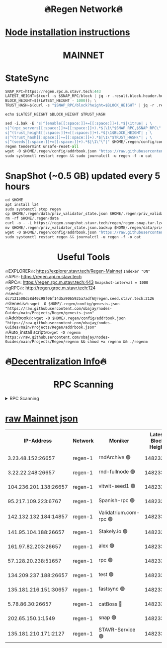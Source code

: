 <h1 align="center"> 🔥Regen Network🔥</h1>

[Node installation instructions](https://github.com/obajay/nodes-Guides/tree/main/Projects/Regen)
=
<h1 align="center"> MAINNET</h1>

# StateSync
```python
SNAP_RPC=https://regen.rpc.m.stavr.tech:443
LATEST_HEIGHT=$(curl -s $SNAP_RPC/block | jq -r .result.block.header.height); \
BLOCK_HEIGHT=$((LATEST_HEIGHT - 1000)); \
TRUST_HASH=$(curl -s "$SNAP_RPC/block?height=$BLOCK_HEIGHT" | jq -r .result.block_id.hash)

echo $LATEST_HEIGHT $BLOCK_HEIGHT $TRUST_HASH

sed -i.bak -E "s|^(enable[[:space:]]+=[[:space:]]+).*$|\1true| ; \
s|^(rpc_servers[[:space:]]+=[[:space:]]+).*$|\1\"$SNAP_RPC,$SNAP_RPC\"| ; \
s|^(trust_height[[:space:]]+=[[:space:]]+).*$|\1$BLOCK_HEIGHT| ; \
s|^(trust_hash[[:space:]]+=[[:space:]]+).*$|\1\"$TRUST_HASH\"| ; \
s|^(seeds[[:space:]]+=[[:space:]]+).*$|\1\"\"|" $HOME/.regen/config/config.toml
regen tendermint unsafe-reset-all
wget -O $HOME/.regen/config/addrbook.json "https://raw.githubusercontent.com/obajay/nodes-Guides/main/Projects/Regen/addrbook.json"
sudo systemctl restart regen && sudo journalctl -u regen -f -o cat
```
# SnapShot (~0.5 GB) updated every 5 hours
```python
cd $HOME
apt install lz4
sudo systemctl stop regen
cp $HOME/.regen/data/priv_validator_state.json $HOME/.regen/priv_validator_state.json.backup
rm -rf $HOME/.regen/data
curl -o - -L https://regen.snapshot.stavr.tech/regen/regen-snap.tar.lz4 | lz4 -c -d - | tar -x -C $HOME/.regen --strip-components 2
mv $HOME/.regen/priv_validator_state.json.backup $HOME/.regen/data/priv_validator_state.json
wget -O $HOME/.regen/config/addrbook.json "https://raw.githubusercontent.com/obajay/nodes-Guides/main/Projects/Regen/addrbook.json"
sudo systemctl restart regen && journalctl -u regen -f -o cat
```

 <h1 align="center"> Useful Tools</h1>

🔥EXPLORER🔥:     https://explorer.stavr.tech/Regen-Mainnet        `Indexer "ON"` \
🔥API🔥:          https://regen.api.m.stavr.tech \
🔥RPC🔥:          https://regen.rpc.m.stavr.tech:443              `Snapshot-interval = 1000` \
🔥gRPC🔥:         http://regen.grpc.m.stavr.tech:124 \
🔥seed🔥:      `dc7121500d58d40c98f06f14d5a9065935a7adf6@regen.seed.stavr.tech:2126` \
🔥Genesis🔥:   `wget -O $HOME/.regen/config/genesis.json "https://raw.githubusercontent.com/obajay/nodes-Guides/main/Projects/Regen/genesis.json"` \
🔥Addrbook🔥:  `wget -O $HOME/.regen/config/addrbook.json "https://raw.githubusercontent.com/obajay/nodes-Guides/main/Projects/Regen/addrbook.json"` \
🔥Auto_install script🔥:`wget -O regenm https://raw.githubusercontent.com/obajay/nodes-Guides/main/Projects/Regen/regenm && chmod +x regenm && ./regenm`

🔥[Decentralization Info](https://github.com/obajay/StateSync-snapshots/tree/main/Projects/Regen/Decentralization)🔥
=
<h1 align="center"> RPC Scanning</h1>

<details>
<summary>RPC Scanning</summary>

<h2 align="center"> We scan nodes in real time every 4 hours. And we provide the final result of RPC endpoints.
We cannot influence the operation of these nodes in any way. </h2>


```python
If Voting Power is higher than 0 --> then the Node is a validator of the network and may be subject to attack and be a potential threat to the chain.
```
```python
We marked such validators with a red symbol
```

</details>

[raw Mainnet json](https://rpc-check.regenm.stavr.tech/regenm/rpc-regenm-result.json)
=


<table><tr><th>IP-Address</th><th>Network</th><th>Moniker</th><th>Latest Block Height</th><th>Earliest Block Height</th><th>Catching Up</th><th>Tx Index</th><th>Voting Power</th><th>Scan Time</th></tr><tr><td>3.23.48.152:26657</td><td>regen-1</td><td>rndArchive 🟢</td><td>14823340</td><td>1</td><td>False</td><td>on</td><td>0</td><td>2024-02-23T11:31:36.453156612UTC</td></tr><tr><td>3.22.22.248:26657</td><td>regen-1</td><td>rnd-fullnode 🟢</td><td>14823339</td><td>4134001</td><td>False</td><td>on</td><td>0</td><td>2024-02-23T11:31:33.752306318UTC</td></tr><tr><td>104.236.201.138:26657</td><td>regen-1</td><td>vitwit-seed1 🟢</td><td>14823334</td><td>8943001</td><td>False</td><td>on</td><td>0</td><td>2024-02-23T11:31:03.658936764UTC</td></tr><tr><td>95.217.109.223:6767</td><td>regen-1</td><td>Spanish-rpc 🟢</td><td>14823343</td><td>10068001</td><td>False</td><td>on</td><td>0</td><td>2024-02-23T11:31:54.663243181UTC</td></tr><tr><td>142.132.132.184:14857</td><td>regen-1</td><td>Validatrium.com-rpc 🟢</td><td>14823344</td><td>11175001</td><td>False</td><td>on</td><td>0</td><td>2024-02-23T11:31:57.058740054UTC</td></tr><tr><td>141.95.104.188:26657</td><td>regen-1</td><td>Stakely.io 🟢</td><td>14823338</td><td>13442501</td><td>False</td><td>on</td><td>0</td><td>2024-02-23T11:31:22.685786742UTC</td></tr><tr><td>161.97.82.203:26657</td><td>regen-1</td><td>alex 🟢</td><td>14823341</td><td>13992001</td><td>False</td><td>on</td><td>0</td><td>2024-02-23T11:31:43.660098037UTC</td></tr><tr><td>57.128.20.238:51657</td><td>regen-1</td><td>rpc 🟢</td><td>14823342</td><td>13992001</td><td>False</td><td>on</td><td>0</td><td>2024-02-23T11:31:50.114626111UTC</td></tr><tr><td>134.209.237.188:26657</td><td>regen-1</td><td>test 🟢</td><td>14823345</td><td>13992001</td><td>False</td><td>on</td><td>0</td><td>2024-02-23T11:32:05.740091875UTC</td></tr><tr><td>135.181.216.151:30657</td><td>regen-1</td><td>fastsync 🟢</td><td>14823341</td><td>14457001</td><td>False</td><td>off</td><td>0</td><td>2024-02-23T11:31:43.330773343UTC</td></tr><tr><td>5.78.86.30:26657</td><td>regen-1</td><td>catBoss 🔴</td><td>14823347</td><td>14797001</td><td>False</td><td>on</td><td>9106065222</td><td>2024-02-23T11:32:14.925328507UTC</td></tr><tr><td>202.65.150.1:1549</td><td>regen-1</td><td>snap 🟢</td><td>14823351</td><td>14809739</td><td>False</td><td>on</td><td>0</td><td>2024-02-23T11:32:40.777709896UTC</td></tr><tr><td>135.181.210.171:2127</td><td>regen-1</td><td>STAVR-Service 🟢</td><td>14823347</td><td>14823001</td><td>False</td><td>on</td><td>0</td><td>2024-02-23T11:32:19.429823005UTC</td></tr></table>